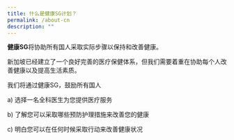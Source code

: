 ```yaml
---
title: 什么是健康SG计划？
permalink: /about-cn
description: ""
---
```

**健康SG**将协助所有国人采取实际步骤以保持和改善健康。

新加坡已经建立了一个良好完善的医疗保健体系，但我们需要着重在协助每个人改善健康以及提高生活素质。

我们将通过健康SG，鼓励所有国人

a)	选择一名全科医生为您提供医疗服务

b)	了解您可以采取哪些预防护理措施来改善您的健康

c)	明白您可以在任何时候采取行动来改善健康状况
